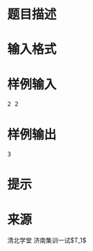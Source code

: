 

# 题目描述



# 输入格式



# 样例输入


<pre>2 2</pre>

# 样例输出


<pre>3</pre>

# 提示



# 来源


<p>
清北学堂 济南集训一试$T_1$
</p>
